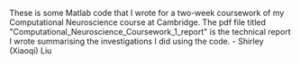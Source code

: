 These is some Matlab code that I wrote for a two-week coursework of my Computational Neuroscience course at Cambridge. The pdf file titled "Computational_Neuroscience_Coursework_1_report" is the technical report I wrote summarising the investigations I did using the code. - Shirley (Xiaoqi) Liu
